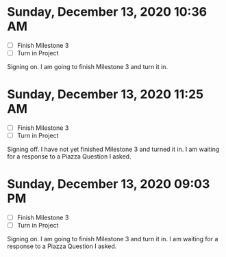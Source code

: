 # Sunday, December 13, 2020 10:36 AM
- [ ] Finish Milestone 3
- [ ] Turn in Project

Signing on. I am going to finish Milestone 3 and turn it in.

# Sunday, December 13, 2020 11:25 AM
- [ ] Finish Milestone 3
- [ ] Turn in Project

Signing off. I have not yet finished Milestone 3 and turned it in. I am waiting for a response to a Piazza Question I asked.

# Sunday, December 13, 2020 09:03 PM
- [ ] Finish Milestone 3
- [ ] Turn in Project

Signing on. I am going to finish Milestone 3 and turn it in. I am waiting for a response to a Piazza Question I asked.

